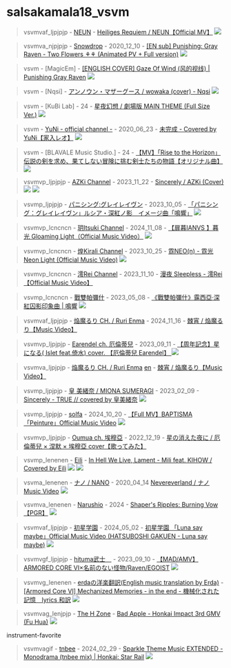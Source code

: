 # salsakamala18_vsvm
> vsvmvaf_ljpjpjp - [NEUN](https://m.youtube.com/@NEUN09) - [Heiliges Requiem / NEUN【Official MV】](https://youtu.be/niLhHoFSJO8) <img src="media/niLhHoFSJO8/Screenshot_2024-11-17-15-02-42-45.png">


> vsvmva_njpjpjp - [Snowdrop](https://m.youtube.com/@Snowdrop3256) - 2020_12_10 - [[EN sub] Punishing: Gray Raven - Two Flowers ⚘⚘ (Animated PV + Full version)](https://youtu.be/Geks07p2O0k) <img src="media/Geks07p2O0k/Screenshot_2024-11-19-23-13-56-73.png">


> vsvm - [MagicEm] - [[ENGLISH COVER] Gaze Of Wind (风的视线) | Punishing Gray Raven](https://youtu.be/1WvWxXJJwXE) <img src="media/1WvWxXJJwXE/Screenshot_2024-11-19-23-57-14-77.png">


> vsvm - [Nqsi] - [アンノウン・マザーグース / wowaka (cover) - Nqsi](https://youtu.be/e3AB0WnvO4A) <img src="media/e3AB0WnvO4A/Screenshot_2024-11-20-07-49-15-61.png">


> vsvm - [KuBi Lab] - 24 - [星夜幻想 / 劇場版 MAIN THEME (Full Size Ver.)](https://youtu.be/tkhzG0-F6BU) <img src="media/tkhzG0-F6BU/Screenshot_2024-11-20-07-57-13-39.png">


> vsvm - [YuNi - official channel -](https://m.youtube.com/@YuNivirtualsinger) - 2020_06_23 - [未完成 - Covered by YuNi【家入レオ】](https://youtu.be/lgGCKohN91U) <img src="media/lgGCKohN91U/Screenshot_2024-11-20-08-01-24-75.png">


> vsvm - [BLAVALE Music Studio.] - 24 - [【MV】「Rise to the Horizon」伝説の剣を求め、果てしない冒険に挑む剣士たちの物語【オリジナル曲】](https://youtu.be/rgmZ8uYugOI) <img src="media/rgmZ8uYugOI/Screenshot_2024-11-19-23-29-35-39.png">


> vsvmvp_ljpjpjp - [AZKi Channel](https://m.youtube.com/@AZKi-vi5mw) - 2023_11_22 - [Sincerely / AZKi (Cover)](https://youtu.be/XRanmtPhSU4) <img src="media/XRanmtPhSU4/Screenshot_2024-11-19-20-10-52-25.png"> <img src="media/XRanmtPhSU4/Screenshot_2024-11-19-20-15-18-57.png">


> vsvmp_ljpjpjp - [パニシング:グレイレイヴン](https://m.youtube.com/@PGR-JP) - 2023_10_05 - [「パニシング：グレイレイヴン」ルシア・深紅ノ影　イメージ曲「鳴響」](https://youtu.be/X69sBclfVt0) <img src="media/X69sBclfVt0/Screenshot_2024-11-19-23-02-51-70.png">


> vsvmvp_lcncncn - [玥Itsuki Channel](https://m.youtube.com/@ItsukiIanvs) - 2024_11_08 - [【扉暮IANVS 】暮光 Gloaming Light（Official Music Video）](https://youtu.be/ngugUrxnrug) <img src="media/ngugUrxnrug/Screenshot_2024-11-19-15-27-14-97.png">


> vsvmvp_lcncncn - [煌Kirali Channel](https://m.youtube.com/@%E7%85%8CKirali) - 2023_10_25 - [霓NEO(n) - 霓光 Neon Light (Official Music Video)](https://youtu.be/eZ0JPnDdnks) <img src="media/eZ0JPnDdnks/Screenshot_2024-11-19-16-23-18-72.png">


> vsvmvp_lcncncn - [澪Rei Channel](https://m.youtube.com/@%E6%BE%AARei) - 2023_11_10 - [漫夜 Sleepless - 澪Rei【Official Music Video】](https://youtu.be/Gl428Ix5ZC8)


> vsvmp_lcncncn - [戰雙帕彌什](https://m.youtube.com/@%E6%88%B0%E9%9B%99%E5%B8%95%E5%BD%8C%E4%BB%80) - 2023_05_08 - [《戰雙帕彌什》露西亞·深紅囚影印象曲 | 鳴響](https://youtu.be/tCk1vk0iaxQ) <img src="media/tCk1vk0iaxQ/Screenshot_2024-11-19-23-35-20-33.png">


> vsvmvaf_ljpjpjp - [焔魔るり CH. / Ruri Enma](https://m.youtube.com/@EnmaRuri) - 2024_11_16 - [棘宵 / 焔魔るり【Music Video】](https://youtu.be/fORTvrmNFeM)


> vsvmvp_ljpjpjp - [Earendel ch. 厄倫蒂兒](https://m.youtube.com/@EarendelXDFP) - 2023_09_11 - [【周年記念】星になる( Islet feat.倚水) cover. 【厄倫蒂兒 Earendel】 ](https://youtu.be/uhqKUExNaF4) <img src="media/uhqKUExNaF4/Screenshot_2024-11-19-16-47-21-27.png">


> vsvmva_ljpjpjp - [焔魔るり CH. / Ruri Enma](https://m.youtube.com/@EnmaRuri) [en](https://www.youtube.com/channel/UC1nqXaKzG4hd1SRFVra16gw) - [棘宵 / 焔魔るり【Music Video】](https://youtu.be/fORTvrmNFeM)


> vsvmp_ljpjpjp - [皇 美緒奈 / MIONA SUMERAGI](https://m.youtube.com/@MIONASUMERAGI) - 2023_02_09 - [Sincerely - TRUE // covered by 皇美緒奈](https://youtu.be/6VC68QFEJaw) <img src="media/6VC68QFEJaw/Screenshot_2024-11-19-20-29-31-13.png">


> vsvmp_ljpjpjp - [solfa](https://m.youtube.com/@solfainfo) - 2024_10_20 - [【Full MV】BAPTISMA「Peinture」Official Music Video](https://youtu.be/MyP42sAhKcs) <img src="media/MyP42sAhKcs/Screenshot_2024-11-17-14-51-04-58.png">


> vsvmvp_ljpjpjp - [Oumua ch. 埃穆亞](https://m.youtube.com/@OumuaXDFP) - 2022_12_19 - [星の消えた夜に / 厄倫蒂兒 × 涅默 × 埃穆亞 cover【歌ってみた】](https://youtu.be/XPywHJ4hN5w)


> vsvmp_lenenen - [Eili](https://m.youtube.com/@EiliYT) - [In Hell We Live, Lament - Mili feat. KIHOW / Covered by Eili](https://youtu.be/BKtLUYlS2_8) <img src="media/BKtLUYlS2_8/Screenshot_2024-11-17-14-40-13-09.png"> <img src="media/BKtLUYlS2_8/Screenshot_2024-11-17-14-40-54-29.png">


> vsvma_lenenen - [ナノ / NANO](https://m.youtube.com/@%E3%83%8A%E3%83%8E) - 2020_04_14 [Nevereverland / ナノ Music Video](https://youtu.be/Hx_nMs-sjZg) <img src="media/Hx_nMs-sjZg/Screenshot_2024-11-17-13-44-57-73.png">


> vsvmva_lenenen - [Narushio](https://m.youtube.com/@narushio) - 2024 - [Shaper's Ripples: Burning Vow【PGR】](https://youtu.be/rHkpMzBJ6lU) <img src="media/rHkpMzBJ6lU/Screenshot_2024-11-19-22-51-34-57.png">


> vsvmvaf_ljpjpjp - [初星学園](https://m.youtube.com/@hatsuboshi_gakuen) - 2024_05_02 - [初星学園 「Luna say maybe」Official Music Video (HATSUBOSHI GAKUEN - Luna say maybe)](https://youtu.be/Sq5Dj0U06vQ) <img src="media/Sq5Dj0U06vQ/Screenshot_2024-11-17-13-33-12-54.png">


> vsvmvgf_ljpjpjp - [hituma武士　](https://m.youtube.com/@busikatuo3840) - 2023_09_10 - [【MAD/AMV】ARMORED CORE VI×名前のない怪物/Raven/EGOIST](https://youtu.be/kgBNhIuR6zE) <img src="media/kgBNhIuR6zE/Screenshot_2024-11-17-13-23-32-86.png">

> vsvmvg_lenenen - [erdaの洋楽翻訳(English music translation by Erda)](https://m.youtube.com/@Lana_Nielsen) - [[Armored Core Ⅵ] Mechanized Memories - in the end - 機械化された記憶　lyrics 和訳](https://youtu.be/tR2oqBzMwcE) <img src="media/tR2oqBzMwcE/Screenshot_2024-11-17-13-08-13-67.png">


> vsvmvag_lenjpjp - [The H Zone](https://m.youtube.com/@TheHZone) - [Bad Apple - Honkai Impact 3rd GMV (Fu Hua)](https://youtu.be/Dzt6H_s9R_s) <img src="media/Dzt6H_s9R_s/Screenshot_2024-11-17-15-43-05-91.png">

instrument-favorite
> vsvmvagif - [tnbee](https://m.youtube.com/@tnbee) - 2024_02_29 - [Sparkle Theme Music EXTENDED - Monodrama (tnbee mix) | Honkai: Star Rail](https://youtu.be/-q80QowuJSk) <img src="media/-q80QowuJSk/Screenshot_2024-11-17-16-05-29-44.png">
